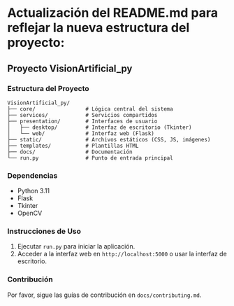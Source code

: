 # Actualización del README.md para reflejar la nueva estructura del proyecto:

## Proyecto VisionArtificial_py

### Estructura del Proyecto

```
VisionArtificial_py/
├── core/                # Lógica central del sistema
├── services/            # Servicios compartidos
├── presentation/        # Interfaces de usuario
│   ├── desktop/         # Interfaz de escritorio (Tkinter)
│   └── web/             # Interfaz web (Flask)
├── static/              # Archivos estáticos (CSS, JS, imágenes)
├── templates/           # Plantillas HTML
├── docs/                # Documentación
└── run.py               # Punto de entrada principal
```

### Dependencias

- Python 3.11
- Flask
- Tkinter
- OpenCV

### Instrucciones de Uso

1. Ejecutar `run.py` para iniciar la aplicación.
2. Acceder a la interfaz web en `http://localhost:5000` o usar la interfaz de escritorio.

### Contribución

Por favor, sigue las guías de contribución en `docs/contributing.md`.